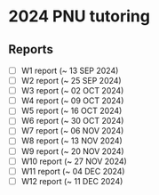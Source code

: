 # 2024 PNU tutoring 

## Reports
- [ ] W1  report (~ 13 SEP 2024)
- [ ] W2  report (~ 25 SEP 2024)
- [ ] W3  report (~ 02 OCT 2024)
- [ ] W4  report (~ 09 OCT 2024)
- [ ] W5  report (~ 16 OCT 2024)
- [ ] W6  report (~ 30 OCT 2024)
- [ ] W7  report (~ 06 NOV 2024)
- [ ] W8  report (~ 13 NOV 2024)
- [ ] W9  report (~ 20 NOV 2024)
- [ ] W10 report (~ 27 NOV 2024)
- [ ] W11 report (~ 04 DEC 2024)
- [ ] W12 report (~ 11 DEC 2024)

